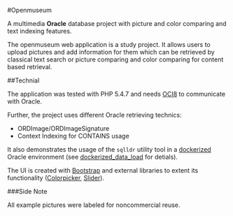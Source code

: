 #Openmuseum

A multimedia **Oracle** database project with picture and color comparing and text indexing features.

The openmuseum web application is a study project. It allows users to upload pictures and add information for them which can be retrieved by classical text search or picture comparing and color comparing for content based retrieval.

##Technial

The application was tested with PHP 5.4.7 and needs [OCI8](http://php.net/manual/en/book.oci8.php) to communicate with Oracle.

Further, the project uses different Oracle retrieving technics:

-	ORDImage/ORDImageSignature
-	Context Indexing for CONTAINS usage

It also demonstrates the usage of the `sqlldr` utility tool in a [dockerized](https://www.docker.com) Oracle environment (see [dockerized_data_load](helper_not_in_project/dockerized_data_load) for detials).

The UI is created with [Bootstrap](http://getbootstrap.com) and external libraries to extent its functionality ([Colorpicker](http://mjolnic.com/bootstrap-colorpicker/), [Slider](https://github.com/seiyria/bootstrap-slider)).

###Side Note

All example pictures were labeled for noncommercial reuse.
